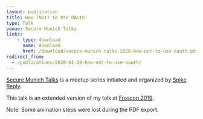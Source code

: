 ```yaml
---
layout: publication
title: How (Not) to Use OAuth
type: Talk
venue: Secure Munich Talks
links:
    - type: download
      name: download
      href: /download/secure-munich-talks-2020-how-not-to-use-oauth.pdf
redirect_from:
  - /publications/2020-01-28-how-not-to-use-oauth/
---
```


[Secure Munich
Talks](https://www.meetup.com/de-DE/Secure-Munich-Talks/) is a meetup
series initiated and organized by [Spike
Reply](https://www.reply.com/de/).


This talk is an extended version of my talk at [Froscon
2019](/publications/2019-08-10-how-not-to-use-oauth/).

Note: Some animation steps were lost during the PDF export.
